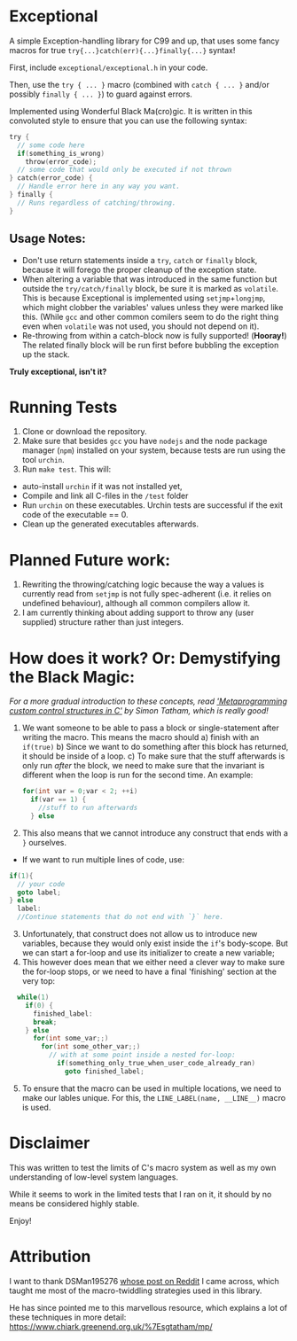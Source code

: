 # Exceptional

A simple Exception-handling library for C99 and up, that uses some fancy macros for true `try{...}catch(err){...}finally{...}` syntax!


First, include `exceptional/exceptional.h` in your code.

Then, use the `try { ... }` macro (combined with `catch { ... }` and/or possibly `finally { ... }`) to guard against errors. 

Implemented using Wonderful Black Ma(cro)gic. It is written in this convoluted style to ensure that you can use the following syntax:

```C
try {
  // some code here
  if(something_is_wrong)
    throw(error_code);
  // some code that would only be executed if not thrown
} catch(error_code) {
  // Handle error here in any way you want.
} finally {
  // Runs regardless of catching/throwing.
}
```

## Usage Notes:

- Don't use return statements inside a `try`, `catch` or `finally` block, because it will forego the proper cleanup of the exception state.
- When altering a variable that was introduced in the same function but outside the `try/catch/finally` block, be sure it is marked as `volatile`. This is because Exceptional is implemented using `setjmp`+`longjmp`, which might clobber the variables' values unless they were marked like this. (While `gcc` and other common comilers seem to do the right thing even when `volatile` was not used, you should not depend on it).
- Re-throwing from within a catch-block now is fully supported! (**Hooray!**) The related finally block will be run first before bubbling the exception up the stack.

**Truly exceptional, isn't it?**


# Running Tests

1. Clone or download the repository.
2. Make sure that besides `gcc` you have `nodejs` and the node package manager (`npm`) installed on your system, because tests are run using the tool `urchin`.
2. Run `make test`. This will:
  - auto-install `urchin` if it was not installed yet, 
  - Compile and link all C-files in the `/test` folder
  - Run `urchin` on these executables. Urchin tests are successful if the exit code of the executable == 0.
  - Clean up the generated executables afterwards.


# Planned Future work:

1. Rewriting the throwing/catching logic because the way a values is currently read from `setjmp` is not fully spec-adherent (i.e. it relies on undefined behaviour), although all common compilers allow it.
2. I am currently thinking about adding support to throw any (user supplied) structure rather than just integers.

How does it work? Or: Demystifying the Black Magic:
====================================

_For a more gradual introduction to these concepts, read ['Metaprogramming custom control structures in C'](https://www.chiark.greenend.org.uk/%7Esgtatham/mp/) by Simon Tatham, which is really good!_

1. We want someone to be able to pass a block or single-statement after writing the macro. This means the macro should
  a) finish with an `if(true)`
  b) Since we want to do something after this block has returned, it should be inside of a loop.
  c) To make sure that the stuff afterwards is only run _after_ the block, we need to make sure that the invariant is different when the loop is run for the second time.
    An example:
    ```C
    for(int var = 0;var < 2; ++i)
      if(var == 1) {
        //stuff to run afterwards
      } else
    ```
2. This also means that we cannot introduce any construct that ends with a `}` ourselves.
  - If we want to run multiple lines of code, use:
  ```C
  if(1){
    // your code
    goto label;
  } else
    label:
    //Continue statements that do not end with `}` here.
  ```
3. Unfortunately, that construct does not allow us to introduce new variables, because they would only exist inside the `if`'s body-scope.
But we can start a for-loop and use its initializer to create a new variable;
4. This however does mean that we either need a clever way to make sure the for-loop stops, or we need to have a final 'finishing' section at the very top:
```C
  while(1)
    if(0) {
      finished_label:
      break;
    } else
      for(int some_var;;)
        for(int some_other_var;;)
          // with at some point inside a nested for-loop:
            if(something_only_true_when_user_code_already_ran)
              goto finished_label;
```

5. To ensure that the macro can be used in multiple locations, we need to make our lables unique.
  For this, the `LINE_LABEL(name, __LINE__)` macro is used.

Disclaimer
============

This was written to test the limits of C's macro system as well as my own understanding of low-level system languages.

While it seems to work in the limited tests that I ran on it, it should by no means be considered highly stable.

Enjoy!


Attribution
=============

I want to thank DSMan195276 [whose post on Reddit](https://www.reddit.com/r/C_Programming/comments/6o7kpb/raii_in_c_cleanup_gcc_compiler_extension/dkgzztq/) I came across,
which taught me most of the macro-twiddling strategies used in this library.

He has since pointed me to this marvellous resource, which explains a lot of these techniques in more detail: https://www.chiark.greenend.org.uk/%7Esgtatham/mp/
